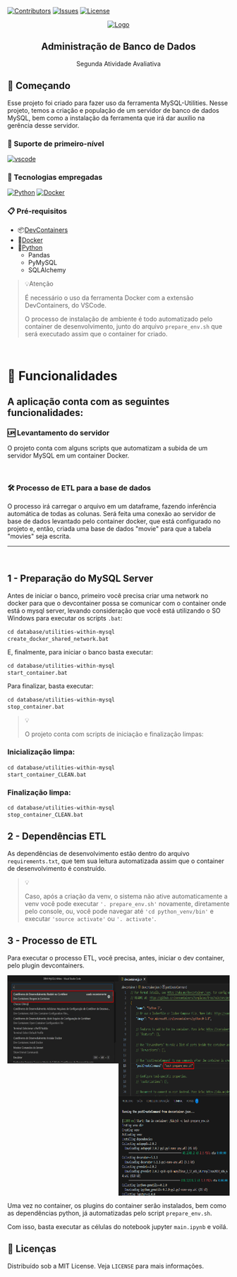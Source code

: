 [![Contributors][contributors-shield]][contributors-url]
[![Issues][issues-shield]][issues-url]
[![License][license-shield]][license-url]

<div align="center">
  <a href="#">
    <img src="https://media.tenor.com/7kYaaqzfDG0AAAAM/yes-guy.gif" alt="Logo" width="200" height="200">
  </a>

  <h2 align="center">Administração de Banco de Dados</h2>
  <p align="center">Segunda Atividade Avaliativa</p>

</div>

## 🔰 Começando

Esse projeto foi criado para fazer uso da ferramenta MySQL-Utilities. Nesse projeto, temos a criação e população de um servidor de banco de dados MySQL, bem como a instalação da ferramenta que irá dar auxilio na gerência desse servidor.

### 💾 Suporte de primeiro-nível

[![vscode][vscode]][vscode-url]

### 🤖 Tecnologias empregadas

[![Python][Python]][Python-url]
[![Docker][Docker]][Docker-url]

### 📋 Pré-requisitos

- 📦[DevContainers][DevContainers-url]
- 🐋[Docker][Docker-url]
- 🐍[Python][Python-url]
  - Pandas
  - PyMySQL
  - SQLAlchemy

>💡Atenção
>
> É necessário o uso da ferramenta Docker com a extensão DevContainers, do VSCode.
>
> O processo de instalação de ambiente é todo automatizado pelo container de desenvolvimento, junto do arquivo ```prepare_env.sh``` que será executado assim que o container for criado.

<br/>

# 🎨 Funcionalidades

## A aplicação conta com as seguintes funcionalidades:


### 🆙 Levantamento do servidor

O projeto conta com alguns scripts que automatizam a subida de um servidor MySQL em um container Docker.

<br/>

### 🛠️ Processo de ETL para a base de dados

O processo irá carregar o arquivo em um dataframe, fazendo inferência automática de todas as colunas.
Será feita uma conexão ao servidor de base de dados levantado pelo container docker, que está configurado no projeto e, então, criada uma base de dados "movie" para que a tabela "movies" seja escrita.

---
<br/>

## 1 - Preparação do MySQL Server

Antes de iniciar o banco, primeiro você precisa criar uma network no docker para que o devcontainer possa se comunicar com o container onde está o mysql server, levando consideração que você está utilizando o SO Windows para executar os scripts ```.bat```:
```
cd database/utilities-within-mysql
create_docker_shared_network.bat
```

E, finalmente, para iniciar o banco basta executar:


```
cd database/utilities-within-mysql
start_container.bat
```

Para finalizar, basta executar:
```
cd database/utilities-within-mysql
stop_container.bat
```

>💡
> 
> O projeto conta com scripts de iniciação e finalização limpas:

### Inicialização limpa:
```
cd database/utilities-within-mysql
start_container_CLEAN.bat
```
### Finalização limpa:
```
cd database/utilities-within-mysql
stop_container_CLEAN.bat
```

## 2 - Dependências ETL

As dependências de desenvolvimento estão dentro do arquivo ```requirements.txt```, que tem sua leitura automatizada assim que o container de desenvolvimento é construído.

> 💡
>
> Caso, após a criação da venv, o sistema não ative automaticamente a venv você pode executar ```'. prepare_env.sh'``` novamente, diretamente pelo console, ou, você pode navegar até ```'cd python_venv/bin'``` e executar ```'source activate'``` ou ```'. activate'```.


## 3 - Processo de ETL

Para executar o processo ETL, você precisa, antes, iniciar o dev container, pelo plugin devcontainers.

<div style="display:flex; width:100%; flex-direction:row; justify-content:space-between">
    <img src="assets\documentation\reopen_in_container.jpg" width="50%" height="200vh">
    <img src="assets\documentation\post_creation_env_run.png" width="50%" height="500vh">
</div>

Uma vez no container, os plugins do container serão instalados, bem como as dependências python, já automatizadas pelo script ```prepare_env.sh```.

Com isso, basta executar as células do notebook jupyter ```main.ipynb``` e voilá.


## 📑 Licenças

Distribuído sob a MIT License. Veja `LICENSE` para mais informações.

<!-- ASSETS -->

<!-- BADGE - Contributors -->

[contributors-shield]: https://img.shields.io/github/contributors/toledkrw/DBM-MySQLUtilities.svg?style=for-the-badge
[contributors-url]: https://github.com/toledkrw/DBM-MySQLUtilities/graphs/contributors

<!-- BADGE - Issues -->

[issues-shield]: https://img.shields.io/github/issues/toledkrw/DBM-MySQLUtilities.svg?style=for-the-badge
[issues-url]: https://github.com/toledkrw/DBM-MySQLUtilities/issues

<!-- BADGE - License -->

[license-shield]: https://img.shields.io/github/license/toledkrw/DBM-MySQLUtilities.svg?style=for-the-badge
[license-url]: https://github.com/toledkrw/DBM-MySQLUtilities/blob/main/LICENSE

<!--  -->
<!-- TECHNOLOGIES -->
<!--  -->

<!-- BADGE - Docker -->
[Docker]: https://img.shields.io/badge/Docker-2496ED?style=for-the-badge&logo=docker&logoColor=white
[Docker-url]: https://www.docker.com/products/docker-desktop/

<!-- BADGE - Python -->

[Python]: https://img.shields.io/badge/Python-14354C?style=for-the-badge&logo=python&logoColor=white
[Python-url]: https://www.python.org/

<!-- BADGE - vscode -->

[vscode]: https://img.shields.io/badge/Visual%20Studio%20Code-0078d7.svg?style=for-the-badge&logo=visual-studio-code&logoColor=white
[vscode-url]: https://code.visualstudio.com/

<!-- PLUGIN - DevContainer -->

[DevContainers-url]: https://marketplace.visualstudio.com/items?itemName=ms-vscode-remote.remote-containers
